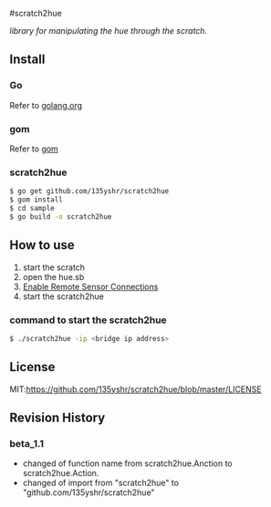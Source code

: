 #scratch2hue

_library for manipulating the hue through the scratch._

## Install
### Go
Refer to [golang.org](http://golang.org/doc/install)

### gom
Refer to [gom](https://github.com/mattn/gom)

### scratch2hue
```bash
$ go get github.com/135yshr/scratch2hue
$ gom install
$ cd sample
$ go build -o scratch2hue
```

## How to use
1. start the scratch
1. open the hue.sb
1. [Enable Remote Sensor Connections](http://wiki.scratch.mit.edu/wiki/Remote_Sensor_Connections)
1. start the scratch2hue

### command to start the scratch2hue
```bash
$ ./scratch2hue -ip <bridge ip address>
```

## License
MIT:https://github.com/135yshr/scratch2hue/blob/master/LICENSE

## Revision History
### beta_1.1
* changed of function name from scratch2hue.Anction to scratch2hue.Action.
* changed of import from "scratch2hue" to "github.com/135yshr/scratch2hue"